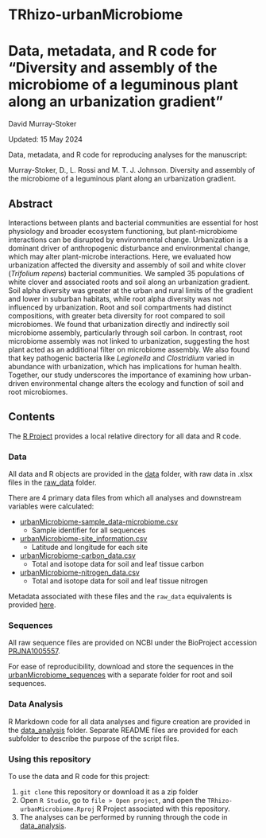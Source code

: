 # TRhizo-urbanMicrobiome

Data, metadata, and R code for “Diversity and assembly of the microbiome of a leguminous plant along an urbanization gradient”
================
David Murray-Stoker

Updated: 15 May 2024

Data, metadata, and R code for reproducing analyses for the manuscript:

Murray-Stoker, D., L. Rossi and M. T. J. Johnson. Diversity and assembly of the microbiome of a leguminous plant along an urbanization gradient.


## Abstract

Interactions between plants and bacterial communities are essential for host physiology and broader ecosystem functioning, but plant-microbiome interactions can be disrupted by environmental change. Urbanization is a dominant driver of anthropogenic disturbance and environmental change, which may alter plant-microbe interactions. Here, we evaluated how urbanization affected the diversity and assembly of soil and white clover (*Trifolium repens*) bacterial communities. We sampled 35 populations of white clover and associated roots and soil along an urbanization gradient. Soil alpha diversity was greater at the urban and rural limits of the gradient and lower in suburban habitats, while root alpha diversity was not influenced by urbanization. Root and soil compartments had distinct compositions, with greater beta diversity for root compared to soil microbiomes. We found that urbanization directly and indirectly soil microbiome assembly, particularly through soil carbon. In contrast, root microbiome assembly was not linked to urbanization, suggesting the host plant acted as an additional filter on microbiome assembly. We also found that key pathogenic bacteria like *Legionella* and *Clostridium* varied in abundance with urbanization, which has implications for human health. Together, our study underscores the importance of examining how urban-driven environmental change alters the ecology and function of soil and root microbiomes.


## Contents

The [R Project](https://github.com/dmurraystoker/TRhizo-urbanMicrobiome/blob/main/TRhizo-urbanMicrobiome.Rproj) provides a local relative directory for all data and R code.


### Data

All data and R objects are provided in the [data](https://github.com/dmurraystoker/TRhizo-urbanMicrobiome/tree/main/data) folder, with raw data in .xlsx files in the [raw_data](https://github.com/dmurraystoker/TRhizo-urbanMicrobiome/tree/main/raw_data) folder.

There are 4 primary data files from which all analyses and downstream variables were calculated:

* [urbanMicrobiome-sample_data-microbiome.csv](https://github.com/dmurraystoker/TRhizo-urbanMicrobiome/blob/main/data/urbanMicrobiome-sample_data-microbiome.csv)
  - Sample identifier for all sequences
* [urbanMicrobiome-site_information.csv](https://github.com/dmurraystoker/TRhizo-urbanMicrobiome/blob/main/data/urbanMicrobiome-site_information.csv)
  - Latitude and longitude for each site
* [urbanMicrobiome-carbon_data.csv](https://github.com/dmurraystoker/TRhizo-urbanMicrobiome/blob/main/data/urbanMicrobiome-carbon_data.csv)
  - Total and isotope data for soil and leaf tissue carbon
* [urbanMicrobiome-nitrogen_data.csv](https://github.com/dmurraystoker/TRhizo-urbanMicrobiome/blob/main/data/urbanMicrobiome-nitrogen_data.csv)
  - Total and isotope data for soil and leaf tissue nitrogen

Metadata associated with these files and the `raw_data` equivalents is provided [here](https://github.com/dmurraystoker/TRhizo-urbanMicrobiome/tree/main/metadata.md).


### Sequences

All raw sequence files are provided on NCBI under the BioProject accession [PRJNA1005557](https://www.ncbi.nlm.nih.gov/bioproject/PRJNA1005557).

For ease of reproducibility, download and store the sequences in the [urbanMicrobiome_sequences](https://github.com/dmurraystoker/TRhizo-urbanMicrobiome/tree/main/urbanMicrobiome_sequences) with a separate folder for root and soil sequences.


### Data Analysis

R Markdown code for all data analyses and figure creation are provided in the [data_analysis](https://github.com/dmurraystoker/TRhizo-urbanMicrobiome/tree/main/data_analysis) folder. Separate README files are provided for each subfolder to describe the purpose of the script files.


### Using this repository

To use the data and R code for this project:

1. `git clone` this repository or download it as a zip folder
2. Open `R Studio`, go to `file > Open project`, and open the `TRhizo-urbanMicrobiome.Rproj`
R Project associated with this repository.
3. The analyses can be performed by running through the code in [data_analysis](https://github.com/dmurraystoker/TRhizo-urbanMicrobiome/tree/main/data_analysis).

